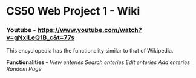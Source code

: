 # CS50 Web Project 1 - Wiki

### Youtube - https://www.youtube.com/watch?v=gNxlLeQ1B_c&t=77s

This encyclopedia has the functionality similar to that of Wikipedia. 

**Functionalities -**
  *View enteries*
  *Search enteries*
  *Edit enteries*
  *Add enteries*
  *Random Page*
  
  
